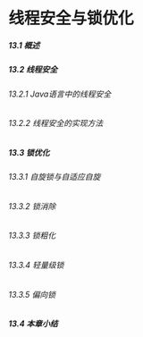 线程安全与锁优化
========
##### 13.1 概述
##### 13.2 线程安全
###### 13.2.1 Java语言中的线程安全
###### 13.2.2 线程安全的实现方法
##### 13.3 锁优化
###### 13.3.1 自旋锁与自适应自旋
###### 13.3.2 锁消除
###### 13.3.3 锁粗化
###### 13.3.4 轻量级锁
###### 13.3.5 偏向锁
##### 13.4 本章小结




















